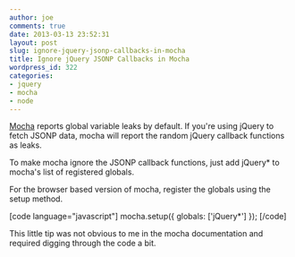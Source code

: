 ```yaml
---
author: joe
comments: true
date: 2013-03-13 23:52:31
layout: post
slug: ignore-jquery-jsonp-callbacks-in-mocha
title: Ignore jQuery JSONP Callbacks in Mocha
wordpress_id: 322
categories:
- jquery
- mocha
- node
---
```


[Mocha](http://visionmedia.github.com/mocha/) reports global variable leaks by default. If you're using jQuery to fetch JSONP data, mocha will report the random jQuery callback functions as leaks.

To make mocha ignore the JSONP callback functions, just add jQuery* to mocha's list of registered globals.

For the browser based version of mocha, register the globals using the setup method.

[code language="javascript"]
mocha.setup({
  globals: ['jQuery*']
});
[/code]

This little tip was not obvious to me in the mocha documentation and required digging through the code a bit.
